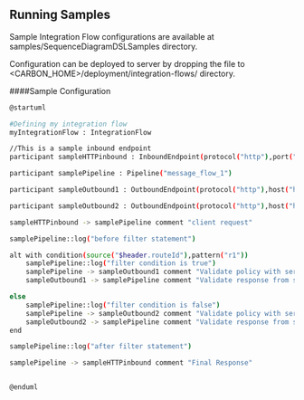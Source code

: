 Running Samples
---------------

Sample Integration Flow configurations are available at samples/SequenceDiagramDSLSamples directory.

Configuration can be deployed to server by dropping the file to <CARBON_HOME>/deployment/integration-flows/ directory.


####Sample Configuration

```sh
@startuml

#Defining my integration flow
myIntegrationFlow : IntegrationFlow

//This is a sample inbound endpoint
participant sampleHTTPinbound : InboundEndpoint(protocol("http"),port("8290"),context("/sample/request"))

participant samplePipeline : Pipeline("message_flow_1")

participant sampleOutbound1 : OutboundEndpoint(protocol("http"),host("http://localhost:9000/services/SimpleStockQuoteService"))

participant sampleOutbound2 : OutboundEndpoint(protocol("http"),host("http://localhost:9001/services/SimpleStockQuoteService"))

sampleHTTPinbound -> samplePipeline comment "client request"

samplePipeline::log("before filter statement")

alt with condition(source("$header.routeId"),pattern("r1"))
    samplePipeline::log("filter condition is true")
    samplePipeline -> sampleOutbound1 comment "Validate policy with service 1"
    sampleOutbound1 -> samplePipeline comment "Validate response from service 1"

else
    samplePipeline::log("filter condition is false")
    samplePipeline -> sampleOutbound2 comment "Validate policy with service 2"
    sampleOutbound2 -> samplePipeline comment "Validate response from service 2"
end

samplePipeline::log("after filter statement")

samplePipeline -> sampleHTTPinbound comment "Final Response"


@enduml
```
